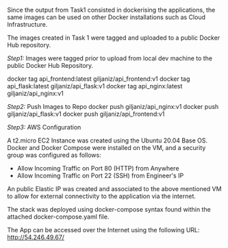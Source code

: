 Since the output from Task1 consisted in dockerising the applications, the same images can be used on other Docker installations such as Cloud Infrastructure.

The images created in Task 1 were tagged and uploaded to a public Docker Hub repository.

_Step1:_ Images were tagged prior to upload from local dev machine to the public Docker Hub Repository.

docker tag api_frontend:latest giljaniz/api_frontend:v1
docker tag api_flask:latest giljaniz/api_flask:v1
docker tag api_nginx:latest giljaniz/api_nginx:v1

_Step2:_ Push Images to Repo
docker push giljaniz/api_nginx:v1
docker push giljaniz/api_flask:v1
docker push giljaniz/api_frontend:v1

_Step3:_ AWS Configuration

A t2.micro EC2 Instance was created using the Ubuntu 20.04 Base OS. Docker and Docker Compose were installed on the VM, and a security group was configured as follows:

- Allow Incoming Traffic on Port 80 (HTTP) from Anywhere
- Allow Incoming Traffic on Port 22 (SSH) from Engineer's IP

An public Elastic IP was created and associated to the above mentioned VM to allow for external connectivity to the application via the internet.

The stack was deployed using docker-compose syntax found within the attached docker-compose.yaml file.
					
The App can be accessed over the Internet using the following URL: http://54.246.49.67/
